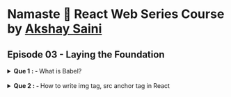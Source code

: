 # Namaste 🙏 React Web Series Course by [Akshay Saini](https://courses.namastedev.com/)

## Episode 03 -     Laying the Foundation

<details >
<summary><b>Que 1 : - </b> What is Babel?</summary>
Babel is a JavaScript Compiler. It also called transpiler basically It takes our JSX and convert into the code and like browser can be understand/ JS engine understand / React Understand.
 </details>
<br>

<details>
<summary><b>Que 2 : - </b> How to write img tag, src anchor tag in React</summary>
using img tag and use it <img src= "" alt= "logo">
</details>